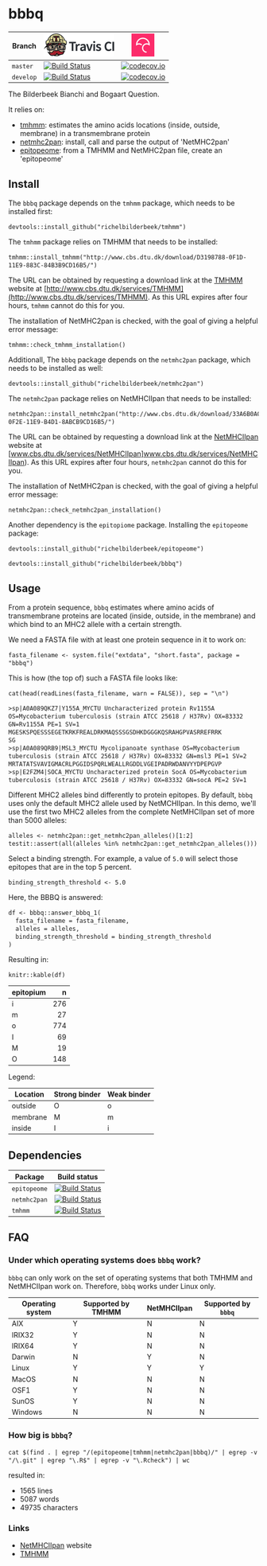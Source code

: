 # bbbq

Branch|[![Travis CI logo](pics/TravisCI.png)](https://travis-ci.org)|[![Codecov logo](pics/Codecov.png)](https://www.codecov.io)
---|---|---
`master`|[![Build Status](https://travis-ci.org/richelbilderbeek/bbbq.svg?branch=master)](https://travis-ci.org/richelbilderbeek/bbbq) | [![codecov.io](https://codecov.io/github/richelbilderbeek/bbbq/coverage.svg?branch=master)](https://codecov.io/github/richelbilderbeek/bbbq?branch=master)
`develop`|[![Build Status](https://travis-ci.org/richelbilderbeek/bbbq.svg?branch=develop)](https://travis-ci.org/richelbilderbeek/bbbq) | [![codecov.io](https://codecov.io/github/richelbilderbeek/bbbq/coverage.svg?branch=develop)](https://codecov.io/github/richelbilderbeek/bbbq?branch=develop)

The Bilderbeek Bianchi and Bogaart Question.

It relies on:

 * [tmhmm](https://github.com/richelbilderbeek/tmhmm): estimates
   the amino acids locations (inside, outside, membrane) 
   in a transmembrane protein 
 * [netmhc2pan](https://github.com/richelbilderbeek/netmhc2pan): install, 
   call and parse the output of 'NetMHC2pan'
 * [epitopeome](https://github.com/richelbilderbeek/epitopeome): 
   from a TMHMM and NetMHC2pan file,
   create an 'epitopeome'

## Install

The `bbbq` package depends on the `tmhmm` package, which needs
to be installed first:

```{r}
devtools::install_github("richelbilderbeek/tmhmm")
```

The `tmhmm` package relies on TMHMM that needs to be installed:

```{r}
tmhmm::install_tmhmm("http://www.cbs.dtu.dk/download/D3198788-0F1D-11E9-883C-84B3B9CD16B5/")
```

The URL can be obtained by requesting a download link at 
the [TMHMM](http://www.cbs.dtu.dk/services/TMHMM) website 
at [http://www.cbs.dtu.dk/services/TMHMM](http://www.cbs.dtu.dk/services/TMHMM).
As this URL expires after four hours, `tmhmm` cannot do this for you.

The installation of NetMHC2pan is checked, with the goal of giving
a helpful error message:

```{r}
tmhmm::check_tmhmm_installation()
```

Additionall, The `bbbq` package depends on the `netmhc2pan` package, which needs
to be installed as well:

```{r}
devtools::install_github("richelbilderbeek/netmhc2pan")
```

The `netmhc2pan` package relies on NetMHCIIpan that needs to be installed:

```{r}
netmhc2pan::install_netmhc2pan("http://www.cbs.dtu.dk/download/33A6B0AC-0F2E-11E9-B4D1-8ABCB9CD16B5/")
```

The URL can be obtained by requesting a download link at
the [NetMHCIIpan](www.cbs.dtu.dk/services/NetMHCIIpan) website 
at [www.cbs.dtu.dk/services/NetMHCIIpan]www.cbs.dtu.dk/services/NetMHCIIpan).
As this URL expires after four hours, `netmhc2pan` cannot do this for you.

The installation of NetMHC2pan is checked, with the goal of giving
a helpful error message:

```{r}
netmhc2pan::check_netmhc2pan_installation()
```

Another dependency is the `epitopiome` package.
Installing the `epitopeome` package:

```{r}
devtools::install_github("richelbilderbeek/epitopeome")
```

```{r}
devtools::install_github("richelbilderbeek/bbbq")
```

## Usage

From a protein sequence, `bbbq` estimates where amino acids of transmembrane proteins 
are located (inside, outside, in the membrane) and which bind to an MHC2
allele with a certain strength.

We need a FASTA file with at least one protein sequence in it to work on:

```{r}
fasta_filename <- system.file("extdata", "short.fasta", package = "bbbq")
```

This is how (the top of) such a FASTA file looks like:

```{r}
cat(head(readLines(fasta_filename, warn = FALSE)), sep = "\n")
```

```
>sp|A0A089QKZ7|Y155A_MYCTU Uncharacterized protein Rv1155A OS=Mycobacterium tuberculosis (strain ATCC 25618 / H37Rv) OX=83332 GN=Rv1155A PE=1 SV=1
MGESKSPQESSSEGETKRKFREALDRKMAQSSSGSDHKDGGGKQSRAHGPVASRREFRRK
SG
>sp|A0A089QRB9|MSL3_MYCTU Mycolipanoate synthase OS=Mycobacterium tuberculosis (strain ATCC 25618 / H37Rv) OX=83332 GN=msl3 PE=1 SV=2
MRTATATSVAVIGMACRLPGGIDSPQRLWEALLRGDDLVGEIPADRWDANVYYDPEPGVP
>sp|E2FZM4|SOCA_MYCTU Uncharacterized protein SocA OS=Mycobacterium tuberculosis (strain ATCC 25618 / H37Rv) OX=83332 GN=socA PE=2 SV=1
```

Different MHC2 alleles bind differently to protein epitopes. 
By default, `bbbq` uses only the default MHC2 allele used by NetMCHIIpan.
In this demo, we'll use the first two MHC2 alleles from the complete
NetMHCIIpan set of more than 5000 alleles:

```{r}
alleles <- netmhc2pan::get_netmhc2pan_alleles()[1:2]
testit::assert(all(alleles %in% netmhc2pan::get_netmhc2pan_alleles()))
```

Select a binding strength. For example, a value of `5.0` will select
those epitopes that are in the top 5 percent.

```{r}
binding_strength_threshold <- 5.0
```

Here, the BBBQ is answered:

```{r}
df <- bbbq::answer_bbbq_1(
  fasta_filename = fasta_filename,
  alleles = alleles,
  binding_strength_threshold = binding_strength_threshold
)
```

Resulting in:

```{r}
knitr::kable(df)
```

|epitopium |   n|
|:---------|---:|
|i         | 276|
|m         |  27|
|o         | 774|
|I         |  69|
|M         |  19|
|O         | 148|

Legend:

Location|Strong binder|Weak binder
---|---|---
outside|O|o
membrane|M|m
inside|I|i

## Dependencies

Package|Build status
---|---
`epitopeome`|[![Build Status](https://travis-ci.org/richelbilderbeek/epitopeome.svg?branch=master)](https://travis-ci.org/richelbilderbeek/epitopeome)
`netmhc2pan`|[![Build Status](https://travis-ci.org/richelbilderbeek/netmhc2pan.svg?branch=master)](https://travis-ci.org/richelbilderbeek/netmhc2pan)
`tmhmm`|[![Build Status](https://travis-ci.org/richelbilderbeek/tmhmm.svg?branch=master)](https://travis-ci.org/richelbilderbeek/tmhmm)

## FAQ

### Under which operating systems does `bbbq` work?

`bbbq` can only work on the set of operating systems 
that both TMHMM and NetMHCIIpan work on. 
Therefore, `bbbq` works under Linux only. 

Operating system|Supported by TMHMM|NetMHCIIpan|Supported by `bbbq`
---|---|---|---
AIX|Y|N|N
IRIX32|Y|N|N
IRIX64|Y|N|N
Darwin|N|Y|N
Linux|Y|Y|Y
MacOS|N|N|N
OSF1|Y|N|N
SunOS|Y|N|N
Windows|N|N|N

### How big is `bbbq`?

```
cat $(find . | egrep "/(epitopeome|tmhmm|netmhc2pan|bbbq)/" | egrep -v "/\.git" | egrep "\.R$" | egrep -v "\.Rcheck") | wc
```

resulted in:

 * 1565 lines
 * 5087 words
 * 49735 characters

### Links

 * [NetMHCIIpan](www.cbs.dtu.dk/services/NetMHCIIpan) website
 * [TMHMM](www.cbs.dtu.dk/services/TMHMM)
